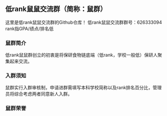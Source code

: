 ## 低rank鼠鼠交流群（简称：鼠群）
这里是低rank鼠鼠交流群的Github仓库！
低rank鼠鼠交流群群号：626333094
rank指GPA/绩点/排名低
### 鼠群简介
低rank鼠鼠群创立的初衷是将保研食物链底端（低rank，学校一般低）保研人聚集起来交流。
### 入群须知
鼠群实行入群审核制，申请进群需填写本科学校简称以及rank排名百分比，管理员将综合考虑两者同意新人入群。
### 鼠群荣誉



